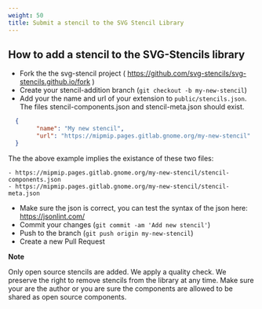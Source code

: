 ```yaml
---
weight: 50
title: Submit a stencil to the SVG Stencil Library
---
```


## How to add a stencil to the SVG-Stencils library

- Fork the the svg-stencil project ( https://github.com/svg-stencils/svg-stencils.github.io/fork )
- Create your stencil-addition branch (`git checkout -b my-new-stencil`)
- Add your the name and url of your extension to `public/stencils.json`. The files stencil-components.json and stencil-meta.json should exist.

```json
  {
        "name": "My new stencil",
        "url": "https://mipmip.pages.gitlab.gnome.org/my-new-stencil"
  }
```

The the above example implies the existance of these two files:

```
- https://mipmip.pages.gitlab.gnome.org/my-new-stencil/stencil-components.json
- https://mipmip.pages.gitlab.gnome.org/my-new-stencil/stencil-meta.json
```

- Make sure the json is correct, you can test the syntax of the json here: https://jsonlint.com/
- Commit your changes (`git commit -am 'Add new stencil'`)
- Push to the branch (`git push origin my-new-stencil`)
- Create a new Pull Request

**Note**

Only open source stencils are added. We apply a quality check. We preserve the
right to remove stencils from the library at any time. Make sure your are the
author or you are sure the components are allowed to be shared as open source
components.
